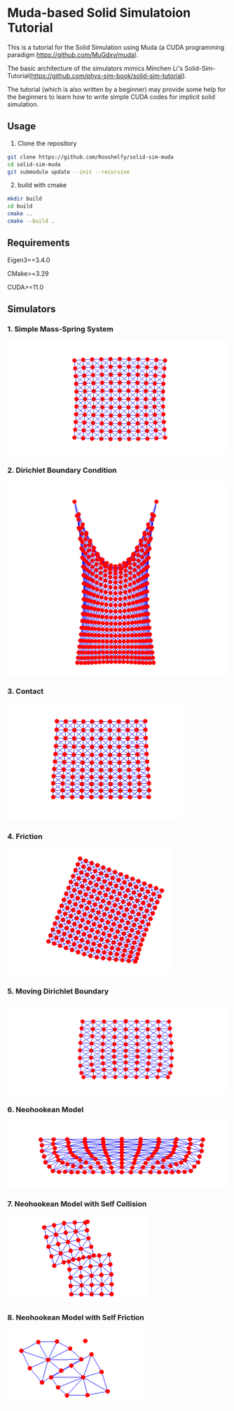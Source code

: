 # Muda-based Solid Simulatoion Tutorial
This is a tutorial for the Solid Simulation using Muda (a CUDA programming paradigm https://github.com/MuGdxy/muda).

The basic architecture of the simulators mimics Minchen Li's Solid-Sim-Tutorial(https://github.com/phys-sim-book/solid-sim-tutorial). 

The tutorial (which is also written by a beginner) may provide some help for the beginners to learn how to write simple CUDA codes for implicit solid simulation.
## Usage
1. Clone the repository
```bash
git clone https://github.com/Roushelfy/solid-sim-muda
cd solid-sim-muda
git submodule update --init --recursive
```

2. build with cmake
```bash
mkdir build
cd build
cmake ..
cmake --build .
```

## Requirements
Eigen3==3.4.0

CMake>=3.29

CUDA>=11.0

## Simulators

### 1. Simple Mass-Spring System
![Simple Mass-Spring System](./img/1.png)
### 2. Dirichlet Boundary Condition
![Dirichlet Boundary Condition](./img/2.png)
### 3. Contact
![Contact](./img/3.png)
### 4. Friction
![Friction](./img/4.png)
### 5. Moving Dirichlet Boundary
![Moving Dirichlet Boundary](./img/5.png)
### 6. Neohookean Model
![Neohookean Model](./img/6.png)
### 7. Neohookean Model with Self Collision
![Neohookean Model with Self Collision](./img/7.png)
### 8. Neohookean Model with Self  Friction
![Neohookean Model with Self  Friction](./img/8.png)